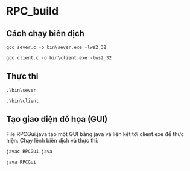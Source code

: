 # RPC_build
## Cách chạy biên dịch
```
gcc sever.c -o bin\sever.exe -lws2_32
```
```
gcc client.c -o bin\client.exe -lws2_32
```

## Thực thi
```
.\bin\sever
```
```
.\bin\client
```
## Tạo giao diện đồ họa (GUI)
File RPCGui.java tạo một GUI bằng java và liên kết tới client.exe để thực hiện.
Chạy lệnh biên dịch và thực thi:
```
javac RPCGui.java
```
```
java RPCGui
```